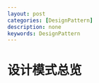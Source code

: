 ```yaml
---
layout: post
categories: [DesignPattern]
description: none
keywords: DesignPattern
---
```

# 设计模式总览
